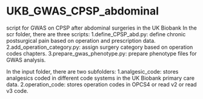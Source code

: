 # UKB_GWAS_CPSP_abdominal
script for GWAS on CPSP after abdominal surgeries in the UK Biobank
In the scr folder, there are three scripts: 
1.define_CPSP_abd.py: define chronic postsurgical pain based on operation and prescription data.
2.add_operation_category.py: assign surgery category based on operation codes chapters.
3.prepare_gwas_phenotype.py: prepare phenotype files for GWAS analysis.

In the input folder, there are two subfolders:
1.analgesic_code: stores analgesics coded in different code systems in the UK Biobank primary care data.
2.operation_code: stores operation codes in OPCS4 or read v2 or read v3 code.

